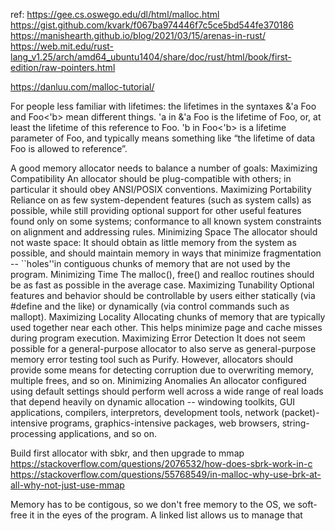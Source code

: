 ref: https://gee.cs.oswego.edu/dl/html/malloc.html
https://gist.github.com/kvark/f067ba974446f7c5ce5bd544fe370186
https://manishearth.github.io/blog/2021/03/15/arenas-in-rust/
https://web.mit.edu/rust-lang_v1.25/arch/amd64_ubuntu1404/share/doc/rust/html/book/first-edition/raw-pointers.html

https://danluu.com/malloc-tutorial/

For people less familiar with lifetimes: the lifetimes in the syntaxes &'a Foo and Foo<'b> mean different things. 'a in &'a Foo is the lifetime of Foo, or, at least the lifetime of this reference to Foo. 'b in Foo<'b> is a lifetime parameter of Foo, and typically means something like “the lifetime of data Foo is allowed to reference”.

A good memory allocator needs to balance a number of goals:
Maximizing Compatibility
An allocator should be plug-compatible with others; in particular it should obey ANSI/POSIX conventions.
Maximizing Portability
Reliance on as few system-dependent features (such as system calls) as possible, while still providing optional support for other useful features found only on some systems; conformance to all known system constraints on alignment and addressing rules.
Minimizing Space
The allocator should not waste space: It should obtain as little memory from the system as possible, and should maintain memory in ways that minimize fragmentation -- ``holes''in contiguous chunks of memory that are not used by the program.
Minimizing Time
The malloc(), free() and realloc routines should be as fast as possible in the average case.
Maximizing Tunability
Optional features and behavior should be controllable by users either statically (via #define and the like) or dynamically (via control commands such as mallopt).
Maximizing Locality
Allocating chunks of memory that are typically used together near each other. This helps minimize page and cache misses during program execution.
Maximizing Error Detection
It does not seem possible for a general-purpose allocator to also serve as general-purpose memory error testing tool such as Purify. However, allocators should provide some means for detecting corruption due to overwriting memory, multiple frees, and so on.
Minimizing Anomalies
An allocator configured using default settings should perform well across a wide range of real loads that depend heavily on dynamic allocation -- windowing toolkits, GUI applications, compilers, interpretors, development tools, network (packet)-intensive programs, graphics-intensive packages, web browsers, string-processing applications, and so on.


Build first allocator with sbkr, and then upgrade to mmap
https://stackoverflow.com/questions/2076532/how-does-sbrk-work-in-c
https://stackoverflow.com/questions/55768549/in-malloc-why-use-brk-at-all-why-not-just-use-mmap



Memory has to be contigous, so we don't free memory to the OS, we soft-free it in the eyes of the program. A linked list allows us to manage that